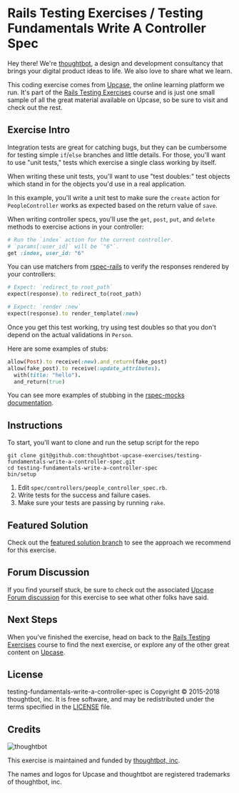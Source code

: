 # Rails Testing Exercises / Testing Fundamentals Write A Controller Spec

Hey there! We're [thoughtbot](https://thoughtbot.com), a design and
development consultancy that brings your digital product ideas to life.
We also love to share what we learn.

This coding exercise comes from [Upcase](https://thoughtbot.com/upcase),
the online learning platform we run. It's part of the
[Rails Testing Exercises](https://thoughtbot.com/upcase/rails-testing-exercises) course and is just one small sample of all
the great material available on Upcase, so be sure to visit and check out the rest.

## Exercise Intro

Integration tests are great for catching bugs, but they can be cumbersome for testing simple `if`/`else` branches and little details. For those, you'll want to use "unit tests," tests which exercise a single class working by itself.

When writing these unit tests, you'll want to use "test doubles:" test objects which stand in for the objects you'd use in a real application.

In this example, you'll write a unit test to make sure the `create` action for `PeopleController` works as expected based on the return value of `save`.

When writing controller specs, you'll use the `get`, `post`, `put`, and `delete` methods to exercise actions in your controller:

``` ruby
# Run the `index` action for the current controller.
# `params[:user_id]` will be `"6"`.
get :index, user_id: "6"
```

You can use matchers from [rspec-rails](http://rubydoc.info/gems/rspec-rails/file/README.md) to verify the responses rendered by your controllers:

``` ruby
# Expect: `redirect_to root_path`
expect(response).to redirect_to(root_path)

# Expect: `render :new`
expect(response).to render_template(:new)
```

Once you get this test working, try using test doubles so that you don't depend on the actual validations in `Person`.

Here are some examples of stubs:

``` ruby
allow(Post).to receive(:new).and_return(fake_post)
allow(fake_post).to receive(:update_attributes).
  with(title: "hello").
  and_return(true)
```

You can see more examples of stubbing in the [rspec-mocks documentation](http://rubydoc.info/gems/rspec-mocks).

## Instructions

To start, you'll want to clone and run the setup script for the repo

    git clone git@github.com:thoughtbot-upcase-exercises/testing-fundamentals-write-a-controller-spec.git
    cd testing-fundamentals-write-a-controller-spec
    bin/setup

1. Edit `spec/controllers/people_controller_spec.rb`.
2. Write tests for the success and failure cases.
3. Make sure your tests are passing by running `rake`.

## Featured Solution

Check out the [featured solution branch](https://github.com/thoughtbot-upcase-exercises/testing-fundamentals-write-a-controller-spec/compare/featured-solution#toc) to
see the approach we recommend for this exercise.

## Forum Discussion

If you find yourself stuck, be sure to check out the associated
[Upcase Forum discussion](https://forum.upcase.com/t/testing-fundamentals-write-a-controller-spec/4569)
for this exercise to see what other folks have said.

## Next Steps

When you've finished the exercise, head on back to the
[Rails Testing Exercises](https://thoughtbot.com/upcase/rails-testing-exercises) course to find the next exercise,
or explore any of the other great content on
[Upcase](https://thoughtbot.com/upcase).

## License

testing-fundamentals-write-a-controller-spec is Copyright © 2015-2018 thoughtbot, inc. It is free software,
and may be redistributed under the terms specified in the
[LICENSE](/LICENSE.md) file.

## Credits

![thoughtbot](https://presskit.thoughtbot.com/assets/images/logo.svg)

This exercise is maintained and funded by
[thoughtbot, inc](http://thoughtbot.com/community).

The names and logos for Upcase and thoughtbot are registered trademarks of
thoughtbot, inc.
